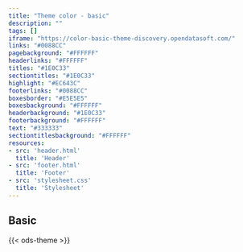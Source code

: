 ```yaml
---
title: "Theme color - basic"
description: ""
tags: []
iframe: "https://color-basic-theme-discovery.opendatasoft.com/"
links: "#0088CC"
pagebackground: "#FFFFFF"
headerlinks: "#FFFFFF"
titles: "#1E0C33"
sectiontitles: "#1E0C33"
highlight: "#EC643C"
footerlinks: "#0088CC"
boxesborder: "#E5E5E5"
boxesbackground: "#FFFFFF"
headerbackground: "#1E0C33"
footerbackground: "#FFFFFF"
text: "#333333"
sectiontitlesbackground: "#FFFFFF"
resources:
- src: 'header.html'
  title: 'Header'
- src: 'footer.html'
  title: 'Footer'
- src: 'stylesheet.css'
  title: 'Stylesheet'
---
```



## Basic


{{< ods-theme >}}


